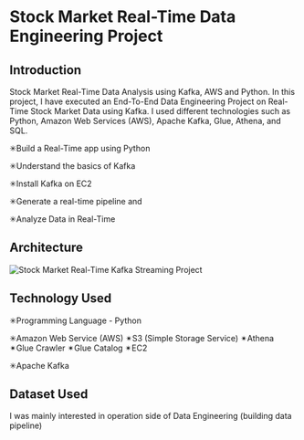 # Stock Market Real-Time Data Engineering Project

## Introduction 
Stock Market Real-Time Data Analysis using Kafka, AWS and Python.
In this project, I have executed an End-To-End Data Engineering Project on Real-Time Stock Market Data using Kafka.
I used different technologies such as Python, Amazon Web Services (AWS), Apache Kafka, Glue, Athena, and SQL.

✳Build a Real-Time app using Python

✳Understand the basics of Kafka

✳Install Kafka on EC2

✳Generate a real-time pipeline and

✳Analyze Data in Real-Time

## Architecture 
![Stock Market Real-Time Kafka Streaming Project](https://user-images.githubusercontent.com/106689439/212524917-2c3a6620-f6df-4a5e-a98e-13ebc857fa9a.jpg)


## Technology Used
✳Programming Language - Python

✳Amazon Web Service (AWS)
✴S3 (Simple Storage Service)
✴Athena
✴Glue Crawler
✴Glue Catalog
✴EC2

✳Apache Kafka


## Dataset Used
I was mainly interested in operation side of Data Engineering (building data pipeline) 





